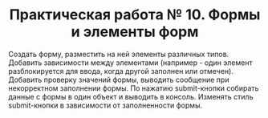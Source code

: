 # <center>Практическая работа № 10. Формы и элементы форм

Создать форму, разместить на ней элементы различных типов.
Добавить зависимости между элементами (например - один элемент
разблокируется для ввода, когда другой заполнен или отмечен).
Добавить проверку значений формы, выводить сообщение при некорректном
заполнении формы. 
По нажатию submit-кнопки собирать данные с формы в один объект и
выводить в консоль. 
Изменять стиль submit-кнопки в зависимости от заполненности формы.
